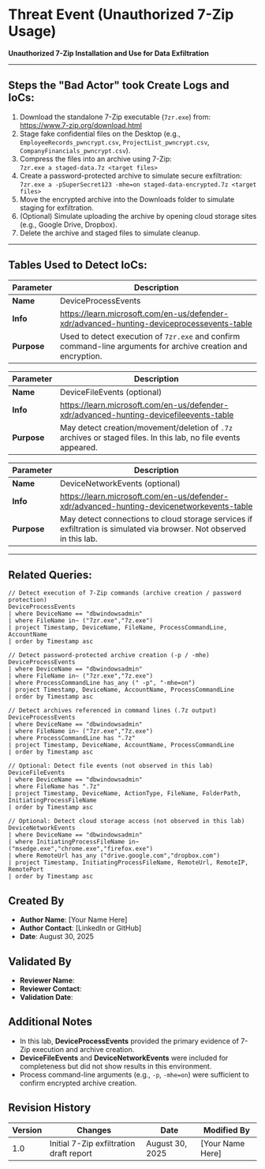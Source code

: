 # Threat Event (Unauthorized 7-Zip Usage)
**Unauthorized 7-Zip Installation and Use for Data Exfiltration**

---

## Steps the "Bad Actor" took Create Logs and IoCs:
1. Download the standalone 7-Zip executable (`7zr.exe`) from: https://www.7-zip.org/download.html  
2. Stage fake confidential files on the Desktop (e.g., `EmployeeRecords_pwncrypt.csv`, `ProjectList_pwncrypt.csv`, `CompanyFinancials_pwncrypt.csv`).  
3. Compress the files into an archive using 7-Zip:  
   ```7zr.exe a staged-data.7z <target files>```  
4. Create a password-protected archive to simulate secure exfiltration:  
   ```7zr.exe a -pSuperSecret123 -mhe=on staged-data-encrypted.7z <target files>```  
5. Move the encrypted archive into the Downloads folder to simulate staging for exfiltration.  
6. (Optional) Simulate uploading the archive by opening cloud storage sites (e.g., Google Drive, Dropbox).  
7. Delete the archive and staged files to simulate cleanup.  

---

## Tables Used to Detect IoCs:
| **Parameter**       | **Description**                                                                 |
|----------------------|---------------------------------------------------------------------------------|
| **Name** | DeviceProcessEvents |  
| **Info** | https://learn.microsoft.com/en-us/defender-xdr/advanced-hunting-deviceprocessevents-table |  
| **Purpose** | Used to detect execution of `7zr.exe` and confirm command-line arguments for archive creation and encryption. |

| **Parameter**       | **Description**                                                                 |
|----------------------|---------------------------------------------------------------------------------|
| **Name** | DeviceFileEvents (optional) |  
| **Info** | https://learn.microsoft.com/en-us/defender-xdr/advanced-hunting-devicefileevents-table |  
| **Purpose** | May detect creation/movement/deletion of `.7z` archives or staged files. In this lab, no file events appeared. |

| **Parameter**       | **Description**                                                                 |
|----------------------|---------------------------------------------------------------------------------|
| **Name** | DeviceNetworkEvents (optional) |  
| **Info** | https://learn.microsoft.com/en-us/defender-xdr/advanced-hunting-devicenetworkevents-table |  
| **Purpose** | May detect connections to cloud storage services if exfiltration is simulated via browser. Not observed in this lab. |

---

## Related Queries:
```kql
// Detect execution of 7-Zip commands (archive creation / password protection)
DeviceProcessEvents
| where DeviceName == "dbwindowsadmin"
| where FileName in~ ("7zr.exe","7z.exe")
| project Timestamp, DeviceName, FileName, ProcessCommandLine, AccountName
| order by Timestamp asc

// Detect password-protected archive creation (-p / -mhe)
DeviceProcessEvents
| where DeviceName == "dbwindowsadmin"
| where FileName in~ ("7zr.exe","7z.exe")
| where ProcessCommandLine has_any (" -p", "-mhe=on")
| project Timestamp, DeviceName, AccountName, ProcessCommandLine
| order by Timestamp asc

// Detect archives referenced in command lines (.7z output)
DeviceProcessEvents
| where DeviceName == "dbwindowsadmin"
| where FileName in~ ("7zr.exe","7z.exe")
| where ProcessCommandLine has ".7z"
| project Timestamp, DeviceName, AccountName, ProcessCommandLine
| order by Timestamp asc

// Optional: Detect file events (not observed in this lab)
DeviceFileEvents
| where DeviceName == "dbwindowsadmin"
| where FileName has ".7z"
| project Timestamp, DeviceName, ActionType, FileName, FolderPath, InitiatingProcessFileName
| order by Timestamp asc

// Optional: Detect cloud storage access (not observed in this lab)
DeviceNetworkEvents
| where DeviceName == "dbwindowsadmin"
| where InitiatingProcessFileName in~ ("msedge.exe","chrome.exe","firefox.exe")
| where RemoteUrl has_any ("drive.google.com","dropbox.com")
| project Timestamp, InitiatingProcessFileName, RemoteUrl, RemoteIP, RemotePort
| order by Timestamp asc
```
## Created By
- **Author Name**: [Your Name Here]  
- **Author Contact**: [LinkedIn or GitHub]  
- **Date**: August 30, 2025  

## Validated By
- **Reviewer Name**:  
- **Reviewer Contact**:  
- **Validation Date**:  

## Additional Notes
- In this lab, **DeviceProcessEvents** provided the primary evidence of 7-Zip execution and archive creation.  
- **DeviceFileEvents** and **DeviceNetworkEvents** were included for completeness but did not show results in this environment.  
- Process command-line arguments (e.g., `-p`, `-mhe=on`) were sufficient to confirm encrypted archive creation.  

## Revision History
| **Version** | **Changes**                             | **Date**         | **Modified By**     |
|-------------|-----------------------------------------|------------------|---------------------|
| 1.0         | Initial 7-Zip exfiltration draft report | August 30, 2025  | [Your Name Here]    |


